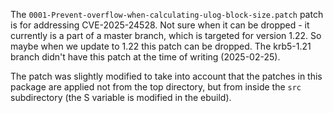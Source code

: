 The `0001-Prevent-overflow-when-calculating-ulog-block-size.patch`
patch is for addressing CVE-2025-24528. Not sure when it can be
dropped - it currently is a part of a master branch, which is targeted
for version 1.22. So maybe when we update to 1.22 this patch can be
dropped. The krb5-1.21 branch didn't have this patch at the time of
writing (2025-02-25).

The patch was slightly modified to take into account that the patches
in this package are applied not from the top directory, but from
inside the `src` subdirectory (the S variable is modified in the
ebuild).
